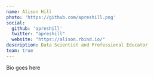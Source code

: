 ```yaml
---
name: Alison Hill
photo: 'https://github.com/apreshill.png'
social:
  github: 'apreshill'
  twitter: "apreshill"
  website: "https://alison.rbind.io/"
description: Data Scientist and Professional Educator 
team: true
---
```


Bio goes here
